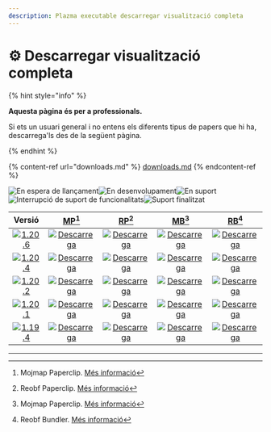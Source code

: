 ```yaml
---
description: Plazma executable descarregar visualització completa
---
```


# ⚙️ Descarregar visualització completa

{% hint style="info" %}

**Aquesta pàgina és per a professionals.**

Si ets un usuari general i no entens els diferents tipus de papers que hi ha,
descarrega'ls des de la següent pàgina.

{% endhint %}

{% content-ref url="downloads.md" %}
[downloads.md](downloads.md)
{% endcontent-ref %}

[wtr]: <https://badge.plazmamc.org/0/En espera de llançament>

![En espera de llançament][wtr]![En desenvolupament](https://badge.plazmamc.org/1/En%20desenvolupament)![En suport](https://badge.plazmamc.org/2/En%20suport)![Interrupció de suport de funcionalitats](https://badge.plazmamc.org/6/Interrupció%20de%20suport%20de%20funcionalitats)![Suport finalitzat](https://badge.plazmamc.org/4/Suport%20finalitzat)

|                                       Versió                                      |                                [MP](#user-content-fn-1)[^1]                                |                                [RP](#user-content-fn-2)[^2]                                |                                [MB](#user-content-fn-3)[^3]                                |                                [RB](#user-content-fn-4)[^4]                                |
| :-------------------------------------------------------------------------------: | :----------------------------------------------------------------------------------------: | :----------------------------------------------------------------------------------------: | :----------------------------------------------------------------------------------------: | :----------------------------------------------------------------------------------------: |
| [![1.20.6](https://badge.plazmamc.org/1/1.20.6)](https://git.plazmamc.org/1.20.6) | [![Descarrega](https://badge.plazmamc.org/1/Descarrega)](https://dl.plazmamc.org/1.20.6/0) | [![Descarrega](https://badge.plazmamc.org/1/Descarrega)](https://dl.plazmamc.org/1.20.6/1) | [![Descarrega](https://badge.plazmamc.org/1/Descarrega)](https://dl.plazmamc.org/1.20.6/2) | [![Descarrega](https://badge.plazmamc.org/1/Descarrega)](https://dl.plazmamc.org/1.20.6/3) |
| [![1.20.4](https://badge.plazmamc.org/2/1.20.4)](https://git.plazmamc.org/1.20.4) | [![Descarrega](https://badge.plazmamc.org/1/Descarrega)](https://dl.plazmamc.org/1.20.4/0) | [![Descarrega](https://badge.plazmamc.org/1/Descarrega)](https://dl.plazmamc.org/1.20.4/1) | [![Descarrega](https://badge.plazmamc.org/1/Descarrega)](https://dl.plazmamc.org/1.20.4/2) | [![Descarrega](https://badge.plazmamc.org/1/Descarrega)](https://dl.plazmamc.org/1.20.4/3) |
| [![1.20.2](https://badge.plazmamc.org/4/1.20.2)](https://git.plazmamc.org/1.20.2) | [![Descarrega](https://badge.plazmamc.org/1/Descarrega)](https://dl.plazmamc.org/1.20.2/0) | [![Descarrega](https://badge.plazmamc.org/1/Descarrega)](https://dl.plazmamc.org/1.20.2/1) | [![Descarrega](https://badge.plazmamc.org/1/Descarrega)](https://dl.plazmamc.org/1.20.2/2) | [![Descarrega](https://badge.plazmamc.org/1/Descarrega)](https://dl.plazmamc.org/1.20.2/3) |
| [![1.20.1](https://badge.plazmamc.org/4/1.20.1)](https://git.plazmamc.org/1.20.1) | [![Descarrega](https://badge.plazmamc.org/1/Descarrega)](https://dl.plazmamc.org/1.20.1/0) | [![Descarrega](https://badge.plazmamc.org/1/Descarrega)](https://dl.plazmamc.org/1.20.1/1) | [![Descarrega](https://badge.plazmamc.org/1/Descarrega)](https://dl.plazmamc.org/1.20.1/2) | [![Descarrega](https://badge.plazmamc.org/1/Descarrega)](https://dl.plazmamc.org/1.20.1/3) |
| [![1.19.4](https://badge.plazmamc.org/4/1.19.4)](https://git.plazmamc.org/1.19.4) | [![Descarrega](https://badge.plazmamc.org/1/Descarrega)](https://dl.plazmamc.org/1.19.4/0) | [![Descarrega](https://badge.plazmamc.org/1/Descarrega)](https://dl.plazmamc.org/1.19.4/1) | [![Descarrega](https://badge.plazmamc.org/1/Descarrega)](https://dl.plazmamc.org/1.19.4/2) | [![Descarrega](https://badge.plazmamc.org/1/Descarrega)](https://dl.plazmamc.org/1.19.4/3) |

***

[^1]: Mojmap Paperclip. [Més informació](../administració/inici#id-2)

[^2]: Reobf Paperclip. [Més informació](../administració/inici#id-2)

[^3]: Mojmap Paperclip. [Més informació](../administració/inici#id-2)

[^4]: Reobf Bundler. [Més informació](../administració/inici#id-2)
